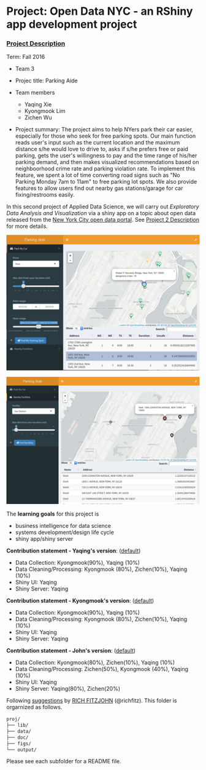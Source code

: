 # Project: Open Data NYC - an RShiny app development project
### [Project Description](doc/project2_desc.md)

Term: Fall 2016

+ Team 3
+ Projec title: Parking Aide
+ Team members
	+ Yaqing Xie
	+ Kyongmook Lim
	+ Zichen Wu
	
+ Project summary: The project aims to help NYers park their car easier, especially for those who seek for free parking spots. Our main function reads user's input such as the current location and the maximum distance s/he would love to drive to, asks if s/he prefers free or paid parking, gets the user's willingness to pay and the time range of his/her parking demand, and then makes visualized recommendations based on neighboorhood crime rate and parking violation rate. To implement this feature, we spent a lot of time converting road signs such as "No Parking Monday 7am to 11am" to free parking lot spots. We also provide features to allow users find out nearby gas stations/garage for car fixing/restrooms easily.

In this second project of Applied Data Science, we will carry out *Exploratory Data Analysis and Visualization* via a shiny app on a topic about open data released from the [New York City open data portal](https://nycopendata.socrata.com/). See [Project 2 Description](doc/project2_desc.md) for more details.  


![screenshot](doc/screenshot_free_parking.png)

![screenshot](doc/screenshot_gas_station.png)

The **learning goals** for this project is 
- business intelligence for data science
- systems development/design life cycle
- shiny app/shiny server
	
**Contribution statement - Yaqing's version**: ([default](doc/a_note_on_contributions.md)) 
- Data Collection: Kyongmook(90%), Yaqing (10%)
- Data Cleaning/Processing: Kyongmook (80%), Zichen(10%), Yaqing (10%)
- Shiny UI: Yaqing
- Shiny Server: Yaqing

**Contribution statement - Kyongmook's version**: ([default](doc/a_note_on_contributions.md)) 
- Data Collection: Kyongmook(90%), Yaqing (10%)
- Data Cleaning/Processing: Kyongmook (80%), Zichen(10%), Yaqing (10%)
- Shiny UI: Yaqing
- Shiny Server: Yaqing

**Contribution statement - John's version**: ([default](doc/a_note_on_contributions.md)) 
- Data Collection: Kyongmook(80%), Zichen(10%), Yaqing (10%)
- Data Cleaning/Processing: Zichen(50%), Kyongmook (40%), Yaqing (10%)
- Shiny UI: Yaqing
- Shiny Server: Yaqing(80%), Zichen(20%)

Following [suggestions](http://nicercode.github.io/blog/2013-04-05-projects/) by [RICH FITZJOHN](http://nicercode.github.io/about/#Team) (@richfitz). This folder is orgarnized as follows.

```
proj/
├── lib/
├── data/
├── doc/
├── figs/
└── output/
```

Please see each subfolder for a README file.


